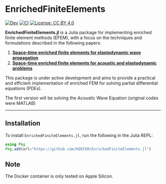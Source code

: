 # EnrichedFiniteElements

[![Dev](https://img.shields.io/badge/docs-dev-blue.svg)](https://KQEFEM.github.io/EnrichedFiniteElements.jl/dev/)
[![CI](https://github.com/KQEFEM/EnrichedFiniteElements.jl/actions/workflows/CI.yml/badge.svg)](https://github.com/KQEFEM/EnrichedFiniteElements.jl/actions/workflows/CI.yml)
[![License: CC BY 4.0](https://img.shields.io/badge/License-CC_BY_4.0-lightgrey.svg)](https://creativecommons.org/licenses/by/4.0/)

**EnrichedFiniteElements.jl** is a Julia package for implementing enriched finite element methods (EFEM), with a focus on the techniques and formulations described in the following papers:

1. [**Space–time enriched finite elements for elastodynamic wave propagation**](https://link.springer.com/article/10.1007/s00366-023-01874-z)
2. [**Space-time enriched finite elements for acoustic and elastodynamic problems**](https://www.ros.hw.ac.uk/handle/10399/4887)

This package is under active development and aims to provide a practical and efficient implementation of enriched FEM for solving partial differential equations (PDEs).

The first version will be solving the Acoustic Wave Equation (original codes were MATLAB)

---

## Installation

To install `EnrichedFiniteElements.jl`, run the following in the Julia REPL:

```julia
using Pkg
Pkg.add(url="https://github.com/KQEFEM/EnrichedFiniteElements.jl")
```
## Note
The Docker container is only tested on Apple Silicon. 
